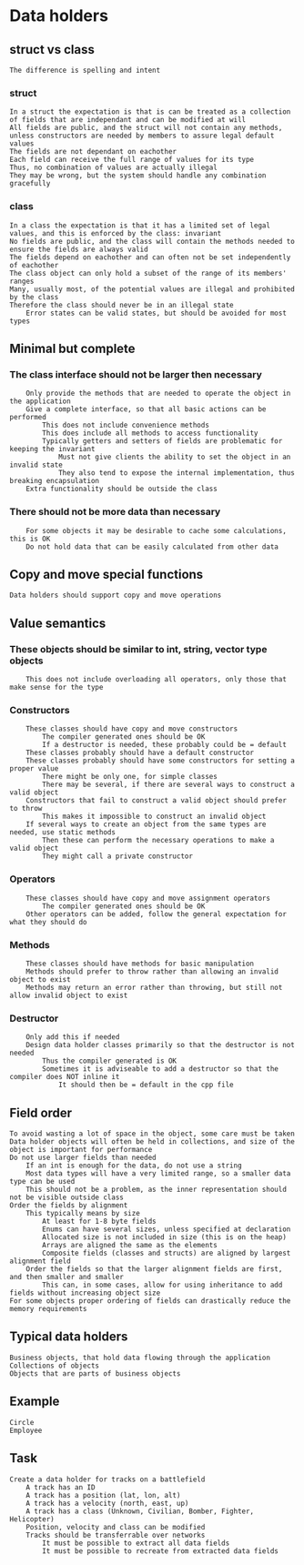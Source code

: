 # Data holders

## struct vs class
    The difference is spelling and intent

### struct
    In a struct the expectation is that is can be treated as a collection of fields that are independant and can be modified at will
    All fields are public, and the struct will not contain any methods, unless constructors are needed by members to assure legal default values
    The fields are not dependant on eachother
    Each field can receive the full range of values for its type
    Thus, no combination of values are actually illegal
    They may be wrong, but the system should handle any combination gracefully

### class
    In a class the expectation is that it has a limited set of legal values, and this is enforced by the class: invariant
    No fields are public, and the class will contain the methods needed to ensure the fields are always valid
    The fields depend on eachother and can often not be set independently of eachother
    The class object can only hold a subset of the range of its members' ranges
    Many, usually most, of the potential values are illegal and prohibited by the class
    Therefore the class should never be in an illegal state
        Error states can be valid states, but should be avoided for most types

## Minimal but complete
### The class interface should not be larger then necessary
        Only provide the methods that are needed to operate the object in the application
        Give a complete interface, so that all basic actions can be performed
            This does not include convenience methods
            This does include all methods to access functionality
            Typically getters and setters of fields are problematic for keeping the invariant
                Must not give clients the ability to set the object in an invalid state
                They also tend to expose the internal implementation, thus breaking encapsulation
        Extra functionality should be outside the class
### There should not be more data than necessary
        For some objects it may be desirable to cache some calculations, this is OK
        Do not hold data that can be easily calculated from other data

## Copy and move special functions
    Data holders should support copy and move operations

## Value semantics
### These objects should be similar to int, string, vector type objects
        This does not include overloading all operators, only those that make sense for the type
### Constructors
        These classes should have copy and move constructors
            The compiler generated ones should be OK
            If a destructor is needed, these probably could be = default
        These classes probably should have a default constructor
        These classes probably should have some constructors for setting a proper value
            There might be only one, for simple classes
            There may be several, if there are several ways to construct a valid object
        Constructors that fail to construct a valid object should prefer to throw
            This makes it impossible to construct an invalid object
        If several ways to create an object from the same types are needed, use static methods
            Then these can perform the necessary operations to make a valid object
            They might call a private constructor
### Operators
        These classes should have copy and move assignment operators
            The compiler generated ones should be OK
        Other operators can be added, follow the general expectation for what they should do
### Methods
        These classes should have methods for basic manipulation
        Methods should prefer to throw rather than allowing an invalid object to exist
        Methods may return an error rather than throwing, but still not allow invalid object to exist
### Destructor
        Only add this if needed
        Design data holder classes primarily so that the destructor is not needed
            Thus the compiler generated is OK
            Sometimes it is adviseable to add a destructor so that the compiler does NOT inline it
                It should then be = default in the cpp file

## Field order
    To avoid wasting a lot of space in the object, some care must be taken
    Data holder objects will often be held in collections, and size of the object is important for performance
    Do not use larger fields than needed
        If an int is enough for the data, do not use a string
        Most data types will have a very limited range, so a smaller data type can be used
        This should not be a problem, as the inner representation should not be visible outside class
    Order the fields by alignment
        This typically means by size
            At least for 1-8 byte fields
            Enums can have several sizes, unless specified at declaration
            Allocated size is not included in size (this is on the heap)
            Arrays are aligned the same as the elements
            Composite fields (classes and structs) are aligned by largest alignment field
        Order the fields so that the larger alignment fields are first, and then smaller and smaller
            This can, in some cases, allow for using inheritance to add fields without increasing object size
    For some objects proper ordering of fields can drastically reduce the memory requirements

## Typical data holders
    Business objects, that hold data flowing through the application
    Collections of objects
    Objects that are parts of business objects

## Example
    Circle
    Employee

## Task
    Create a data holder for tracks on a battlefield
        A track has an ID
        A track has a position (lat, lon, alt)
        A track has a velocity (north, east, up)
        A track has a class (Unknown, Civilian, Bomber, Fighter, Helicopter)
        Position, velocity and class can be modified
        Tracks should be transferrable over networks
            It must be possible to extract all data fields
            It must be possible to recreate from extracted data fields

## <Provide a suggested solution>
